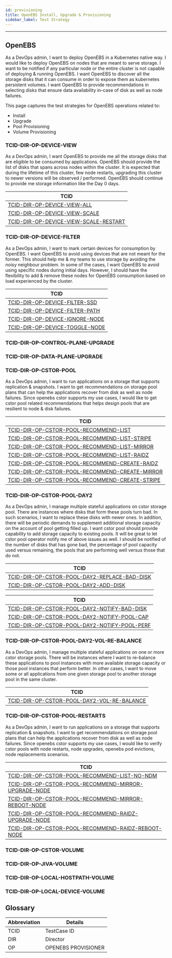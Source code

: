 ```yaml
---
id: provisioning
title: OpenEBS Install, Upgrade & Provisioning
sidebar_label: Test Strategy
---
```

------

## OpenEBS
As a DevOps admin, I want to deploy OpenEBS in a Kubernetes native way. I would like to deploy OpenEBS on nodes that are meant to serve storage. I want to be notified if any particular node or the entire cluster is not capable of deploying & running OpenEBS. I want OpenEBS to discover all the storage disks that it can consume in order to expose them as kubernetes persistent volumes. I want OpenEBS to provide recommendations in selecting disks that ensure data availability in-case of disk as well as node failures.

This page captures the test strategies for OpenEBS operations related to:
- Install
- Upgrade
- Pool Provisioning
- Volume Provisioning 


###  TCID-DIR-OP-DEVICE-VIEW
As a DevOps admin, I want OpenEBS to provide me all the storage disks that are eligible to be consumed by applications. OpenEBS should provide the list of disks that spans across nodes within the cluster. It is expected that during the lifetime of this cluster, few node restarts, upgrading this cluster to newer versions will be observed / performed. OpenEBS should continue to provide me storage information like the Day 0 days.

| TCID                                                                          |
| ------------------------------------------------------------------------------|
| [TCID-DIR-OP-DEVICE-VIEW-ALL](TCID-DIR-OP-DEVICE-VIEW-ALL)                    |
| [TCID-DIR-OP-DEVICE-VIEW-SCALE](TCID-DIR-OP-DEVICE-VIEW-SCALE)                |
| [TCID-DIR-OP-DEVICE-VIEW-SCALE-RESTART](TCID-DIR-OP-DEVICE-VIEW-SCALE-RESTART)|

### TCID-DIR-OP-DEVICE-FILTER
As a DevOps admin, I want to mark certain devices for consumption by OpenEBS. I want OpenEBS to avoid using devices that are not meant for the former. This should help me & my teams to use storage by avoiding the noisy neighbour problem. In some of the cases, I want OpenEBS to avoid using specific nodes during initial days. However, I should have the flexibility to add & remove these nodes for OpenEBS consumption based on load experienced by the cluster.

| TCID                                                                   |
| ---------------------------------------------------------------------- |
| [TCID-DIR-OP-DEVICE-FILTER-SSD](TCID-DIR-OP-DEVICE-FILTER-SSD)         |
| [TCID-DIR-OP-DEVICE-FILTER-PATH](TCID-DIR-OP-DEVICE-FILTER-PATH)       |
| [TCID-DIR-OP-DEVICE-IGNORE-NODE](TCID-DIR-OP-DEVICE-IGNORE-NODE)       |
| [TCID-DIR-OP-DEVICE-TOGGLE-NODE](TCID-DIR-OP-DEVICE-TOGGLE-NODE)       |


### TCID-DIR-OP-CONTROL-PLANE-UPGRADE


### TCID-DIR-OP-DATA-PLANE-UPGRADE


### TCID-DIR-OP-CSTOR-POOL
As a DevOps admin, I want to run applications on a storage that supports replication & snapshots. I want to get recommendations on storage pool plans that can help the applications recover from disk as well as node failures. Since openebs cstor supports my use cases, I would like to get cstor pool related recommendations that helps design pools that are resilient to node & disk failures.

| TCID                                                                                       |
| ------------------------------------------------------------------------------------------ |
|[TCID-DIR-OP-CSTOR-POOL-RECOMMEND-LIST](TCID-DIR-OP-CSTOR-POOL-RECOMMEND-LIST)              |
|[TCID-DIR-OP-CSTOR-POOL-RECOMMEND-LIST-STRIPE](TCID-DIR-OP-CSTOR-POOL-RECOMMEND-LIST-STRIPE)|
|[TCID-DIR-OP-CSTOR-POOL-RECOMMEND-LIST-MIRROR](TCID-DIR-OP-CSTOR-POOL-RECOMMEND-LIST-MIRROR)|
|[TCID-DIR-OP-CSTOR-POOL-RECOMMEND-LIST-RAIDZ](TCID-DIR-OP-CSTOR-POOL-RECOMMEND-LIST-RAIDZ)|
|[TCID-DIR-OP-CSTOR-POOL-RECOMMEND-CREATE-RAIDZ](TCID-DIR-OP-CSTOR-POOL-RECOMMEND-CREATE-RAIDZ)|
|[TCID-DIR-OP-CSTOR-POOL-RECOMMEND-CREATE-MIRROR](TCID-DIR-OP-CSTOR-POOL-RECOMMEND-CREATE-MIRROR)|
|[TCID-DIR-OP-CSTOR-POOL-RECOMMEND-CREATE-STRIPE](TCID-DIR-OP-CSTOR-POOL-RECOMMEND-CREATE-STRIPE)|

### TCID-DIR-OP-CSTOR-POOL-DAY2 
As a DevOps admin, I manage multiple stateful applications on cstor storage pool. There are instances where disks that form these pools turn bad. In such scenarios, I want to replace these disks with newer ones. In addition, there will be periodic demands to supplement additional storage capacity on the account of pool getting filled up. I want cstor pool should provide capability to add storage capacity to existing pools. It will be great to let cstor pool operator notify me of above issues as well. I should be notified of the number of disks that has gone bad, the percentage of pool capacity used versus remaining, the pools that are performing well versus those that do not.

| TCID                                                                                       |
| ------------------------------------------------------------------------------------------ |
|[TCID-DIR-OP-CSTOR-POOL-DAY2-REPLACE-BAD-DISK](TCID-DIR-OP-CSTOR-POOL-DAY2-REPLACE-BAD-DISK)|
|[TCID-DIR-OP-CSTOR-POOL-DAY2-ADD-DISK](TCID-DIR-OP-CSTOR-POOL-DAY2-ADD-DISK)                |


| TCID                                                                                       |
| ------------------------------------------------------------------------------------------ |
|[TCID-DIR-OP-CSTOR-POOL-DAY2-NOTIFY-BAD-DISK](TCID-DIR-OP-CSTOR-POOL-DAY2-NOTIFY-BAD-DISK)  |
|[TCID-DIR-OP-CSTOR-POOL-DAY2-NOTIFY-POOL-CAP](TCID-DIR-OP-CSTOR-POOL-DAY2-NOTIFY-POOL-CAP)  |
|[TCID-DIR-OP-CSTOR-POOL-DAY2-NOTIFY-POOL-PERF](TCID-DIR-OP-CSTOR-POOL-DAY2-NOTIFY-POOL-PERF)|


### TCID-DIR-OP-CSTOR-POOL-DAY2-VOL-RE-BALANCE
As a DevOps admin, I manage multiple stateful applications on one or more cstor storage pools. There will be instances where I want to re-balance these applications to pool instances with more available storage capacity or those pool instances that perform better. In other cases, I want to move some or all applications from one given storage pool to another storage pool in the same cluster.

| TCID                                                                                       |
| ------------------------------------------------------------------------------------------ |
|[TCID-DIR-OP-CSTOR-POOL-DAY2-VOL-RE-BALANCE](TCID-DIR-OP-CSTOR-POOL-DAY2-VOL-RE-BALANCE)    |


### TCID-DIR-OP-CSTOR-POOL-RESTARTS 
As a DevOps admin, I want to run applications on a storage that supports replication & snapshots. I want to get recommendations on storage pool plans that can help the applications recover from disk as well as node failures. Since openebs cstor supports my use cases, I would like to verify cstor pools with node restarts, node upgrades, openebs pod evictions, node replacements scenarios.


| TCID                                                                                       |
| ------------------------------------------------------------------------------------------ |
|[TCID-DIR-OP-CSTOR-POOL-RECOMMEND-LIST-NO-NDM](TCID-DIR-OP-CSTOR-POOL-RECOMMEND-LIST-NO-NDM)|
|[TCID-DIR-OP-CSTOR-POOL-RECOMMEND-MIRROR-UPGRADE-NODE](TCID-DIR-OP-CSTOR-POOL-RECOMMEND-MIRROR-UPGRADE-NODE)    |
|[TCID-DIR-OP-CSTOR-POOL-RECOMMEND-MIRROR-REBOOT-NODE](TCID-DIR-OP-CSTOR-POOL-RECOMMEND-MIRROR-REBOOT-NODE)      |
|[TCID-DIR-OP-CSTOR-POOL-RECOMMEND-RAIDZ-UPGRADE-NODE](TCID-DIR-OP-CSTOR-POOL-RECOMMEND-RAIDZ-UPGRADE-NODE)      |
|[TCID-DIR-OP-CSTOR-POOL-RECOMMEND-RAIDZ-REBOOT-NODE](TCID-DIR-OP-CSTOR-POOL-RECOMMEND-RAIDZ-REBOOT-NODE)        |


### TCID-DIR-OP-CSTOR-VOLUME

### TCID-DIR-OP-JIVA-VOLUME

### TCID-DIR-OP-LOCAL-HOSTPATH-VOLUME

### TCID-DIR-OP-LOCAL-DEVICE-VOLUME



## Glossary

| Abbreviation     | Details                           |
| ---------------- | --------------------------------- |
| TCID             | TestCase ID                       |
| DIR              | Director                          |
| OP               | OPENEBS PROVISIONER               |